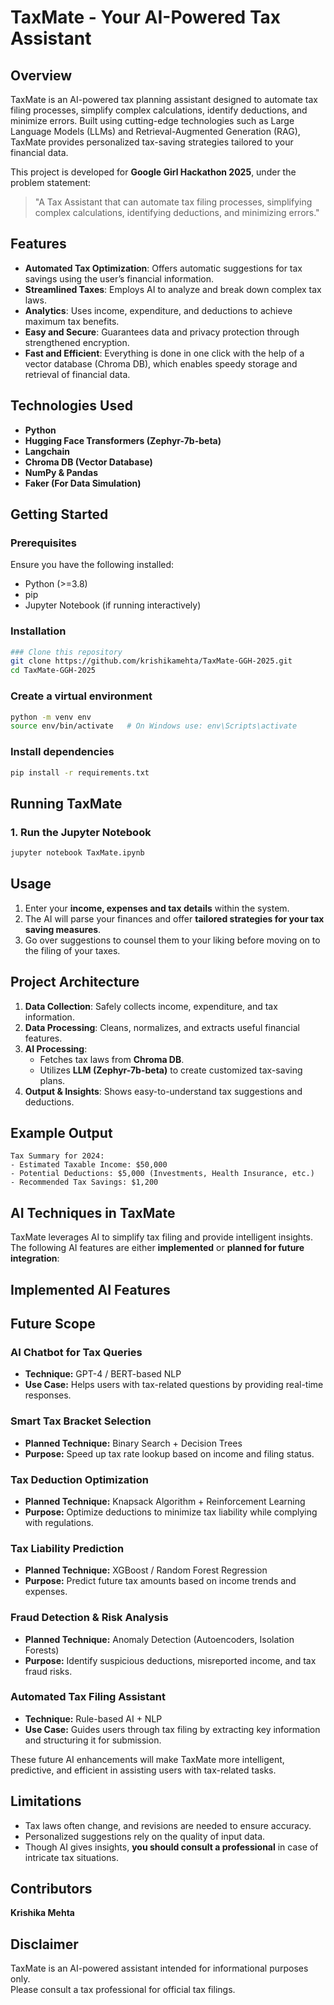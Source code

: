# TaxMate - Your AI-Powered Tax Assistant

## Overview

TaxMate is an AI-powered tax planning assistant designed to automate tax filing processes, simplify complex calculations, identify deductions, and minimize errors. Built using cutting-edge technologies such as Large Language Models (LLMs) and Retrieval-Augmented Generation (RAG), TaxMate provides personalized tax-saving strategies tailored to your financial data.

This project is developed for **Google Girl Hackathon 2025**, under the problem statement:

> "A Tax Assistant that can automate tax filing processes, simplifying complex calculations, identifying deductions, and minimizing errors."

## Features

- **Automated Tax Optimization**: Offers automatic suggestions for tax savings using the user’s financial information.
- **Streamlined Taxes**: Employs AI to analyze and break down complex tax laws.
- **Analytics**: Uses income, expenditure, and deductions to achieve maximum tax benefits.
- **Easy and Secure**:  Guarantees data and privacy protection through strengthened encryption.
- **Fast and Efficient**: Everything is done in one click with the help of a vector database (Chroma DB), which enables speedy storage and retrieval of financial data.

## Technologies Used

- **Python**
- **Hugging Face Transformers (Zephyr-7b-beta)**
- **Langchain**
- **Chroma DB (Vector Database)**
- **NumPy & Pandas**
- **Faker (For Data Simulation)**

## Getting Started

### Prerequisites

Ensure you have the following installed:

- Python (>=3.8)
- pip
- Jupyter Notebook (if running interactively)

### Installation

```sh
### Clone this repository
git clone https://github.com/krishikamehta/TaxMate-GGH-2025.git
cd TaxMate-GGH-2025
```

### Create a virtual environment
```sh
python -m venv env
source env/bin/activate   # On Windows use: env\Scripts\activate
```

### Install dependencies
```sh
pip install -r requirements.txt
```

## Running TaxMate

### 1. Run the Jupyter Notebook

```sh
jupyter notebook TaxMate.ipynb
```

## Usage

1. Enter your **income, expenses and tax details** within the system.
2. The AI will parse your finances and offer **tailored strategies for your tax saving measures**.
3. Go over suggestions to counsel them to your liking before moving on to the filing of your taxes.

## Project Architecture

1. **Data Collection**: Safely collects income, expenditure, and tax information.
2. **Data Processing**: Cleans, normalizes, and extracts useful financial features.
3. **AI Processing**:
   - Fetches tax laws from **Chroma DB**.
   - Utilizes **LLM (Zephyr-7b-beta)** to create customized tax-saving plans.
4. **Output & Insights**: Shows easy-to-understand tax suggestions and deductions.

## Example Output

```plaintext
Tax Summary for 2024:
- Estimated Taxable Income: $50,000
- Potential Deductions: $5,000 (Investments, Health Insurance, etc.)
- Recommended Tax Savings: $1,200
```

## AI Techniques in TaxMate

TaxMate leverages AI to simplify tax filing and provide intelligent insights. The following AI features are either **implemented** or **planned for future integration**:

## Implemented AI Features

  

## Future Scope

### AI Chatbot for Tax Queries
- **Technique:** GPT-4 / BERT-based NLP  
- **Use Case:** Helps users with tax-related questions by providing real-time responses.

### Smart Tax Bracket Selection
- **Planned Technique:** Binary Search + Decision Trees  
- **Purpose:** Speed up tax rate lookup based on income and filing status.  

### Tax Deduction Optimization
- **Planned Technique:** Knapsack Algorithm + Reinforcement Learning  
- **Purpose:** Optimize deductions to minimize tax liability while complying with regulations.  

### Tax Liability Prediction
- **Planned Technique:** XGBoost / Random Forest Regression  
- **Purpose:** Predict future tax amounts based on income trends and expenses.  

### Fraud Detection & Risk Analysis
- **Planned Technique:** Anomaly Detection (Autoencoders, Isolation Forests)  
- **Purpose:** Identify suspicious deductions, misreported income, and tax fraud risks.  

### Automated Tax Filing Assistant
- **Technique:** Rule-based AI + NLP  
- **Use Case:** Guides users through tax filing by extracting key information and structuring it for submission.  

These future AI enhancements will make TaxMate more intelligent, predictive, and efficient in assisting users with tax-related tasks.


## Limitations

- Tax laws often change, and revisions are needed to ensure accuracy.
- Personalized suggestions rely on the quality of input data.
- Though AI gives insights, **you should consult a professional** in case of intricate tax situations.

## Contributors

**Krishika Mehta**

## Disclaimer

TaxMate is an AI-powered assistant intended for informational purposes only.  
Please consult a tax professional for official tax filings.


